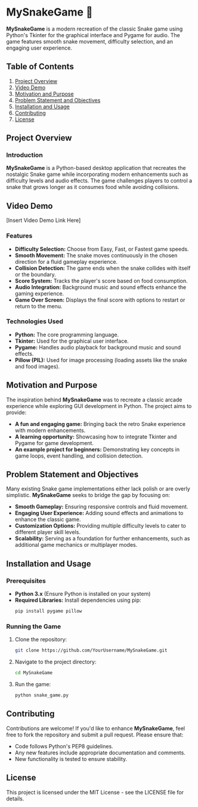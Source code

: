 # MySnakeGame 🐍

**MySnakeGame** is a modern recreation of the classic Snake game using Python's Tkinter for the graphical interface and Pygame for audio. The game features smooth snake movement, difficulty selection, and an engaging user experience.

## Table of Contents

1. [Project Overview](#project-overview)
2. [Video Demo](#video-demo)
3. [Motivation and Purpose](#motivation-and-purpose)
4. [Problem Statement and Objectives](#problem-statement-and-objectives)
5. [Installation and Usage](#installation-and-usage)
6. [Contributing](#contributing)
7. [License](#license)

## Project Overview

### Introduction

**MySnakeGame** is a Python-based desktop application that recreates the nostalgic Snake game while incorporating modern enhancements such as difficulty levels and audio effects. The game challenges players to control a snake that grows longer as it consumes food while avoiding collisions.

## Video Demo

[Insert Video Demo Link Here]

### Features

- **Difficulty Selection:** Choose from Easy, Fast, or Fastest game speeds.
- **Smooth Movement:** The snake moves continuously in the chosen direction for a fluid gameplay experience.
- **Collision Detection:** The game ends when the snake collides with itself or the boundary.
- **Score System:** Tracks the player's score based on food consumption.
- **Audio Integration:** Background music and sound effects enhance the gaming experience.
- **Game Over Screen:** Displays the final score with options to restart or return to the menu.

### Technologies Used

- **Python:** The core programming language.
- **Tkinter:** Used for the graphical user interface.
- **Pygame:** Handles audio playback for background music and sound effects.
- **Pillow (PIL):** Used for image processing (loading assets like the snake and food images).

## Motivation and Purpose

The inspiration behind **MySnakeGame** was to recreate a classic arcade experience while exploring GUI development in Python. The project aims to provide:

- **A fun and engaging game:** Bringing back the retro Snake experience with modern enhancements.
- **A learning opportunity:** Showcasing how to integrate Tkinter and Pygame for game development.
- **An example project for beginners:** Demonstrating key concepts in game loops, event handling, and collision detection.

## Problem Statement and Objectives

Many existing Snake game implementations either lack polish or are overly simplistic. **MySnakeGame** seeks to bridge the gap by focusing on:

- **Smooth Gameplay:** Ensuring responsive controls and fluid movement.
- **Engaging User Experience:** Adding sound effects and animations to enhance the classic game.
- **Customization Options:** Providing multiple difficulty levels to cater to different player skill levels.
- **Scalability:** Serving as a foundation for further enhancements, such as additional game mechanics or multiplayer modes.

## Installation and Usage

### Prerequisites

- **Python 3.x** (Ensure Python is installed on your system)
- **Required Libraries:** Install dependencies using pip:
  ```sh
  pip install pygame pillow
  ```

### Running the Game

1. Clone the repository:
   ```sh
   git clone https://github.com/YourUsername/MySnakeGame.git
   ```
2. Navigate to the project directory:
   ```sh
   cd MySnakeGame
   ```
3. Run the game:
   ```sh
   python snake_game.py
   ```

## Contributing

Contributions are welcome! If you'd like to enhance **MySnakeGame**, feel free to fork the repository and submit a pull request. Please ensure that:

- Code follows Python's PEP8 guidelines.
- Any new features include appropriate documentation and comments.
- New functionality is tested to ensure stability.

## License

This project is licensed under the MIT License - see the LICENSE file for details.

